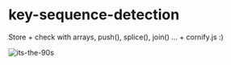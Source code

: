 # key-sequence-detection
Store + check with arrays, push(), splice(), join() ... + cornify.js :)

![its-the-90s](https://user-images.githubusercontent.com/44883733/55527212-09a56d00-5666-11e9-9b16-6d3b6c393965.png)
